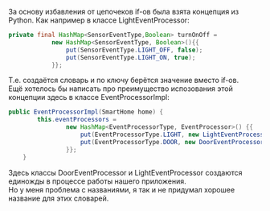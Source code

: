 За основу избавления от цепочеков if-ов была взята концепция из Python. Как например в классе LightEventProcessor:
```Java
private final HashMap<SensorEventType,Boolean> turnOnOff =
            new HashMap<SensorEventType, Boolean>(){{
                put(SensorEventType.LIGHT_OFF, false);
                put(SensorEventType.LIGHT_ON, true);
            }};
```
Т.е. создаётся словарь и по ключу берётся значение вместо if-ов.<br />
Ещё хотелось бы написать про преимущество испозования этой концепции здесь в классе EventProcessorImpl:
```Java
public EventProcessorImpl(SmartHome home) {
        this.eventProcessors =
                new HashMap<EventProcessorType, EventProcessor>() {{
                    put(EventProcessorType.LIGHT, new LightEventProcessor(home, new CommandSenderImpl()));
                    put(EventProcessorType.DOOR, new DoorEventProcessor(home));
                }};
    }
```
Здесь классы DoorEventProcessor и LightEventProcessor создаются единожды в процессе работы нашего приложения.<br />
Но у меня проблема с названиями, я так и не придумал хорошее название для этих словарей.
